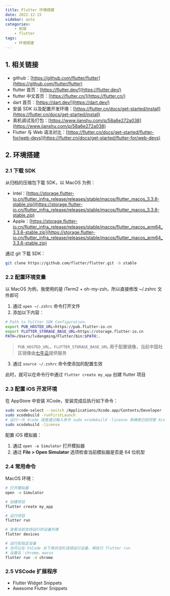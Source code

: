 ```yaml
---
title: Flutter 环境搭建
date: 2022-12-15
sidebar: auto
categories:
    - 前端
    - flutter
tags:
    - 环境搭建
---
```


## 1. 相关链接

-   github：[https://github.com/flutter/flutter](https://github.com/flutter/flutter)
-   flutter 首页：[https://flutter.dev/](https://flutter.dev/)
-   flutter 中文首页：[https://flutter.cn/](https://flutter.cn/)
-   dart 首页：[https://dart.dev/](https://dart.dev/)
-   安装 SDK 以及配置开发环境：[https://flutter.cn/docs/get-started/install](https://flutter.cn/docs/get-started/install)
-   真机调试及打包：[https://www.jianshu.com/p/58a6e272a038](https://www.jianshu.com/p/58a6e272a038)
-   Flutter 与 Web 语法对比：[https://flutter.cn/docs/get-started/flutter-for/web-devs](https://flutter.cn/docs/get-started/flutter-for/web-devs)

## 2. 环境搭建

### 2.1 下载 SDK

从归档的压缩包下载 SDK，以 MacOS 为例：

-   Intel：[https://storage.flutter-io.cn/flutter_infra_release/releases/stable/macos/flutter_macos_3.3.8-stable.zip](https://storage.flutter-io.cn/flutter_infra_release/releases/stable/macos/flutter_macos_3.3.8-stable.zip)
-   Apple：[https://storage.flutter-io.cn/flutter_infra_release/releases/stable/macos/flutter_macos_arm64_3.3.8-stable.zip](https://storage.flutter-io.cn/flutter_infra_release/releases/stable/macos/flutter_macos_arm64_3.3.8-stable.zip)

通过 git 下载 SDK：

```sh
git clone https://github.com/flutter/flutter.git -b stable
```

### 2.2 配置环境变量

以 MacOS 为例，我使用的是 iTerm2 + oh-my-zsh，所以直接修改 ~/.zshrc 文件即可

1. 通过 `open ~/.zshrc` 命令打开文件
2. 添加以下内容：

```sh
# Path to Fultter SDK Configuration.
export PUB_HOSTED_URL=https://pub.flutter-io.cn
export FLUTTER_STORAGE_BASE_URL=https://storage.flutter-io.cn
PATH=/Users/lvdengming/Flutter/bin:$PATH:.
```

> `PUB_HOSTED_URL`、`FLUTTER_STORAGE_BASE_URL` 用于配置镜像，当前中国社区镜像由[七牛云](https://sensors.qiniu.com/t/n9Q)提供服务

3. 通过 `source ~/.zshrc` 命令使添加的配置生效

此时，就可以在命令行中通过 `flutter create my_app` 创建 flutter 项目

### 2.3 配置 iOS 开发环境

在 AppStore 中安装 XCode，安装完成后执行如下命令：

```sh
sudo xcode-select --switch /Applications/Xcode.app/Contents/Developer
sudo xcodebuild -runFirstLaunch
# 运行一次 Xcode 或者通过输入命令 sudo xcodebuild -license 来确保已经同意 Xcode 的许可协议
sudo xcodebuild -license
```

配置 iOS 模拟器：

1. 通过 `open -a Simulator` 打开模拟器
2. 通过 **File > Open Simulator** 选项检查当前模拟器是否是 64 位机型

### 2.4 常用命令

MacOS 环境：

```sh
# 打开模拟器
open -a Simulator

# 创建项目
flutter create my_app

# 运行项目
flutter run

# 查看当前支持运行的设备列表
flutter devices

# 运行到指定设备
# 也可以在 VsCode 右下角状态栏选择运行设备，再执行 flutter run
# 设备名：chrome、macos
flutter run -d chrome
```

### 2.5 VSCode 扩展程序

-   Flutter Widget Snippets
-   Awesome Flutter Snippets
